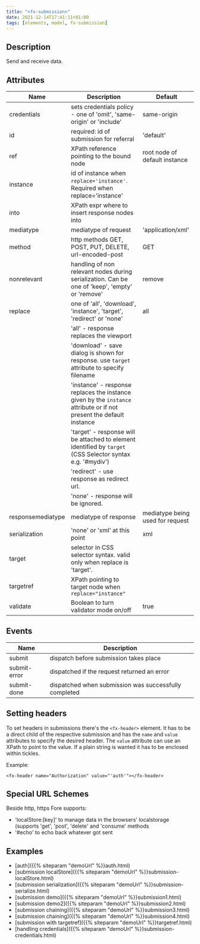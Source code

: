 ```yaml
---
title: "<fx-submission>"
date: 2021-12-14T17:41:11+01:00
tags: [elements, model, fx-submission]
---
```


## Description

Send and receive data.


## Attributes
| Name | Description | Default |
|------|-------------| -------- |
| credentials | sets credentials policy - one of 'omit', 'same-origin' or 'include' | same-origin |
| id | required: id of submission for referral | 'default' |
| ref | XPath reference pointing to the bound node | root node of default instance |
| instance | id of instance when `replace='instance'`. Required when replace='instance' |  |
| into | XPath expr where to insert response nodes into |  |
| mediatype | mediatype of request | 'application/xml' |
| method | http methods GET, POST, PUT, DELETE, url-encoded-post | GET  |
| nonrelevant | handling of non relevant nodes during serialization. Can be one of 'keep', 'empty' or 'remove' | remove  |
| replace | one of 'all', 'download', 'instance', 'target', 'redirect' or 'none' | all  |
|  | 'all' - response replaces the viewport |   |
|  | 'download' - save dialog is shown for response. use `target` attribute to specify filename | |
|  | 'instance' - response replaces the instance given by the `instance` attribute or if not present the default instance |   |
|  | 'target' - response will be attached to element identified by `target` (CSS Selector syntax e.g. '#mydiv')| |
|  | 'redirect' - use response as redirect url. | |
|  | 'none' - response will be ignored. | |
| responsemediatype | mediatype of response | mediatype being used for request |
| serialization | 'none' or 'xml' at this point | xml |
| target | selector in CSS selector syntax. valid only when replace is 'target'.  | |
| targetref | XPath pointing to target node when `replace="instance"` | |
| validate | Boolean to turn validator mode on/off | true |

 
## Events
| Name | Description | 
|------|-------------| 
| submit | dispatch before submission takes place |
| submit-error | dispatched if the request returned an error |
| submit-done | dispatched when submission was successfully completed |

## Setting headers

To set headers in submissions there's the `<fx-header>` element. It has to be a direct child of the respective submission and 
has the `name` and `value` attributes to specify the desired header. The `value` attribute can use an XPath to point to the value.
If a plain string is wanted it has to be enclosed within tickles.

Example:
```
<fx-header name="Authorization" value="'auth'"></fx-header>
```

## Special URL Schemes

Beside http, https Fore supports:

  * 'localStore:[key]' to manage data in the browsers' localstorage (supports 'get', 'post', 'delete' and 'consume' methods
  * '#echo' to echo back whatever got sent 
  
## Examples

* [auth]({{% siteparam "demoUrl" %}}auth.html)
* [submission localStore]({{% siteparam "demoUrl" %}}submission-localStore.html)
* [submission serialization]({{% siteparam "demoUrl" %}}submission-serialize.html)
* [submission demo]({{% siteparam "demoUrl" %}}submission1.html)
* [submission demo2]({{% siteparam "demoUrl" %}}submission2.html)
* [submission chaining]({{% siteparam "demoUrl" %}}submission3.html)
* [submission chaining]({{% siteparam "demoUrl" %}}submission4.html)
* [submission with targetref]({{% siteparam "demoUrl" %}}targetref.html)
* [handling credentials]({{% siteparam "demoUrl" %}}submission-credentials.html)



